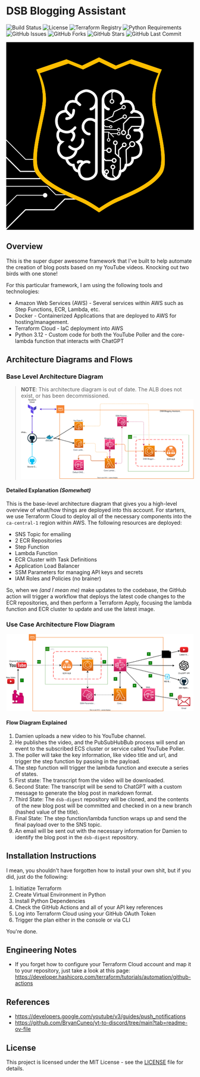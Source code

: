 # DSB Blogging Assistant

![Build Status](https://github.com/The-DevSec-Blueprint/dsb-blogging-assistant/actions/workflows/default_workflow.yml/badge.svg?logo=github)
![License](https://img.shields.io/github/license/The-DevSec-Blueprint/dsb-blogging-assistant?logo=license)
![Terraform Registry](https://img.shields.io/badge/Terraform-Registry-purple?logo=terraform)
![Python Requirements](https://img.shields.io/badge/python-3.8-blue?logo=python)
![GitHub Issues](https://img.shields.io/github/issues/The-DevSec-Blueprint/dsb-blogging-assistant?logo=github)
![GitHub Forks](https://img.shields.io/github/forks/The-DevSec-Blueprint/dsb-blogging-assistant?logo=github)
![GitHub Stars](https://img.shields.io/github/stars/The-DevSec-Blueprint/dsb-blogging-assistant?logo=github)
![GitHub Last Commit](https://img.shields.io/github/last-commit/The-DevSec-Blueprint/dsb-blogging-assistant?logo=github)

<p align="center"><img src="./docs/images/logo.svg" /></p>

## Overview

This is the super duper awesome framework that I've built to help automate the creation of blog posts based on my YouTube videos. Knocking out two birds with one stone!

For this particular framework, I am using the following tools and technologies:

- Amazon Web Services (AWS) - Several services within AWS such as Step Functions, ECR, Lambda, etc.
- Docker - Containerized Applications that are deployed to AWS for hosting/management.
- Terraform Cloud - IaC deployment into AWS
- Python 3.12 - Custom code for both the YouTube Poller and the core-lambda function that interacts with ChatGPT

## Architecture Diagrams and Flows

### Base Level Architecture Diagram

>**NOTE**: This architecture diagram is out of date. The ALB does not exist, or has been decommissioned.
![Base Architecture Diagram](./docs/images/architecture.drawio.svg)

#### Detailed Explanation _(Somewhat)_

This is the base-level architecture diagram that gives you a high-level overview of what/how things are deployed into this account. For starters, we use Terraform Cloud to deploy all of the necessary components into the `ca-central-1` region within AWS. The following resources are deployed:

- SNS Topic for emailing
- 2 ECR Repositories
- Step Function
- Lambda Function
- ECR Cluster with Task Definitions
- Application Load Balancer
- SSM Parameters for managing API keys and secrets
- IAM Roles and Policies (no brainer)

So, when we _(and I mean me)_ make updates to the codebase, the GitHub action will trigger a workflow that deploys the latest code changes to the ECR repositories, and then perform a Terraform Apply, focusing the lambda function and ECR cluster to update and use the latest image.

### Use Case Architecture Flow Diagram

![Flow Diagram - the awesomeness!](./docs/images/flow.drawio.svg)

#### Flow Diagram Explained

1. Damien uploads a new video to his YouTube channel.
1. He publishes the video, and the PubSubHubBub process will send an event to the subscribed ECS cluster or service called YouTube Poller.
1. The poller will take the key information, like video title and url, and trigger the step function by passing in the payload.
1. The step function will trigger the lambda function and execute a series of states.
1. First state: The transcript from the video will be downloaded.
1. Second State: The transcript will be send to ChatGPT with a custom message to generate the blog post in markdown format.
1. Third State: The `dsb-digest` repository will be cloned, and the contents of the new blog post will be committed and checked in on a new branch (hashed value of the title).
1. Final State: The step function/lambda function wraps up and send the final payload over to the SNS topic.
1. An email will be sent out with the necessary information for Damien to identify the blog post in the `dsb-digest` repository.

## Installation Instructions

I mean, you shouldn't have forgotten how to install your own shit, but if you did, just do the following:

1. Initiatize Terraform
1. Create Virtual Environment in Python
1. Install Python Dependencies
1. Check the GitHub Actions and all of your API key references
1. Log into Terraform Cloud using your GitHub OAuth Token
1. Trigger the plan either in the console or via CLI

You're done.

## Engineering Notes

- If you forget how to configure your Terraform Cloud account and map it to your repository, just take a look at this page: <https://developer.hashicorp.com/terraform/tutorials/automation/github-actions>

## References

- <https://developers.google.com/youtube/v3/guides/push_notifications>
- <https://github.com/BryanCuneo/yt-to-discord/tree/main?tab=readme-ov-file>

## License

This project is licensed under the MIT License - see the [LICENSE](LICENSE) file for details.